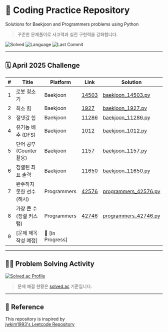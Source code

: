 # :brain: Coding Practice Repository
Solutions for Baekjoon and Programmers problems using Python

> 꾸준한 문제풀이로 사고력과 실전 구현력을 강화합니다.


![Solved](https://img.shields.io/badge/solved--problems-2-green)
![Language](https://img.shields.io/badge/language-python-blue)
![Last Commit](https://img.shields.io/github/last-commit/rohanudev/coding)

---

## 🗓 April 2025 Challenge

| #  | Title                        | Platform | Link | Solution |
|----|------------------------------|----------|------|----------|
| 1  | 로봇 청소기                  | Baekjoon | [14503](https://www.acmicpc.net/problem/14503) | [baekjoon_14503.py](./algorithm/python/baekjoon_14503.py) |
| 2  | 최소 힙                      | Baekjoon | [1927](https://www.acmicpc.net/problem/1927) | [baekjoon_1927.py](./algorithm/python/baekjoon_1927.py) |
| 3  | 절댓값 힙                    | Baekjoon | [11286](https://www.acmicpc.net/problem/11286) | [baekjoon_11286.py](./algorithm/python/baekjoon_11286.py) |
| 4  | 유기농 배추 (DFS)            | Baekjoon | [1012](https://www.acmicpc.net/problem/1012) | [baekjoon_1012.py](./algorithm/python/baekjoon_1012.py) |
| 5  | 단어 공부 (Counter 활용)     | Baekjoon | [1157](https://www.acmicpc.net/problem/1157) | [baekjoon_1157.py](./algorithm/python/baekjoon_1157.py) |
| 6  | 정렬된 좌표 출력             | Baekjoon | [11650](https://www.acmicpc.net/problem/11650) | [baekjoon_11650.py](./algorithm/python/baekjoon_11650.py) |
| 7  | 완주하지 못한 선수 (해시)     | Programmers | [42576](https://school.programmers.co.kr/learn/courses/30/lessons/42576) | [programmers_42576.py](./algorithm/python/programmers_42576.py) |
| 8  | 가장 큰 수 (정렬 커스텀)      | Programmers | [42746](https://school.programmers.co.kr/learn/courses/30/lessons/42746) | [programmers_42746.py](./algorithm/python/programmers_42746.py) |
| 9  | [문제 제목 작성 예정]        | 🔧 [In Progress]                                         |
---

## 👨‍💻 Problem Solving Activity

[![Solved.ac Profile](http://mazassumnida.wtf/api/v2/generate_badge?boj=rohanu)](https://solved.ac/rohanu)

> 문제 해결 현황은 [solved.ac](https://solved.ac/) 기준입니다.

---

## 🙌 Reference
This repository is inspired by  
[jwkim1993's Leetcode Repository](https://github.com/jwkim1993/leetcode)